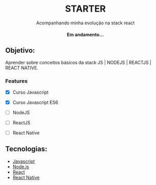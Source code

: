 <h1 align="center">STARTER</h1>
<p align="center">Acompanhando minha evolução na stack react</p>

<h4 align="center">Em andamento...<h4>

## Objetivo:
Aprender sobre conceitos básicos da stack JS | NODEJS | REACTJS | REACT NATIVE.

### Features

- [x] Curso Javascript
- [x] Curso Javascript ES6
- [ ] NodeJS
- [ ] ReactJS
- [ ] React Native


## Tecnologias: 
- [Javascript](https://www.javascript.com/)
- [Node.js](https://nodejs.org/en/)
- [React](https://pt-br.reactjs.org/)
- [React Native](https://reactnative.dev/)
 
